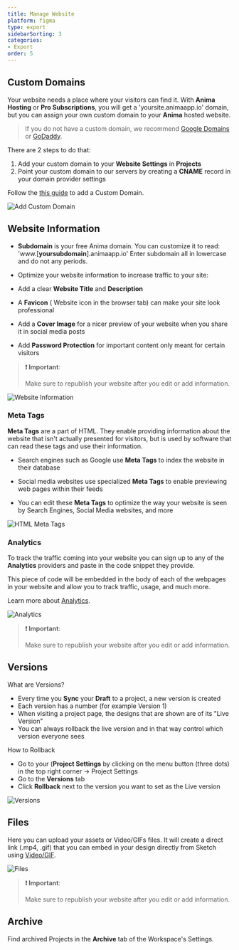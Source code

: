```yaml
---
title: Manage Website
platform: figma
type: export
sidebarSorting: 3
categories: 
- Export
order: 5
---
```



## Custom Domains

Your website needs a place where your visitors can find it. With **Anima** **Hosting** or **Pro Subscriptions**, you will get a 'yoursite.animaapp.io' domain, but you  can assign your own custom domain to your **Anima** hosted website.

> If you do not have a custom domain, we recommend [Google Domains](https://domains.google) or [GoDaddy](http://godaddy.com).

There are 2 steps to do that:

1. Add your custom domain to your  **Website Settings** in **Projects**
2. Point your custom domain to our servers by creating a **CNAME** record in your domain provider settings

Follow the [this guide](/v3/adobe-xd/export/custom-domain.html) to add a Custom Domain.

![Add Custom Domain](http://f.cl.ly/items/1I37451w3t1G2T3k3a0Z/Add%20Custom%20Domain2x.png)

## Website Information

- **Subdomain** is your free Anima domain. You can customize it to read: 'www.[**yoursubdomain**].animaapp.io' Enter subdomain all in lowercase and do not any periods.

- Optimize your website information to increase traffic to your site:

 - Add a clear **Website Title** and **Description**

 - A **Favicon** ( Website icon in the browser tab) can make your site look professional
 
 - Add a **Cover Image** for a nicer preview of your website when you share it in social media posts
 
- Add **Password Protection** for important content only meant for certain visitors
 
 
 
>**❗️ Important**:
>
>Make sure to republish your website after you edit or add information.
>


![Website Information](http://f.cl.ly/items/1l401w2A2V333x181D2w/Website%20Information2x.png)

### Meta Tags

**Meta Tags** are a part of HTML. They enable providing information about the website that isn't actually presented for visitors, but is used by software that can read these tags and use their information.

* Search engines such as Google use **Meta Tags** to index the website in their database

* Social media websites use specialized **Meta Tags** to enable previewing web pages within their feeds

* You can edit these **Meta Tags** to optimize the way your website is seen by Search Engines, Social Media websites, and more

![HTML Meta Tags](http://f.cl.ly/items/3p372z241P26331r222F/HTML%20Meta%20Tags2x.png)

### Analytics

To track the traffic coming into your website you can sign up to any of the **Analytics** providers and paste in the code snippet they provide.

This piece of code will be embedded in the body of each of the webpages in your website and allow you to track traffic, usage, and much more.

Learn more about [Analytics](/v3/adobe-xd/export/analytics.html).

![Analytics](http://f.cl.ly/items/3h3H1K253L2X3D353R2P/Analytics2x.png)


>**❗️ Important**:
>
>Make sure to republish your website after you edit or add information.
>


## Versions

What are Versions?

- Every time you **Sync** your **Draft** to a project, a new version is created
- Each version has a number (for example Version 1)
- When visiting a project page, the designs that are shown are of its "Live Version"
- You can always rollback the live version and in that way control which version everyone sees

How to Rollback

- Go to your (**Project Settings** by clicking on the menu button (three dots) in the top right corner -> Project Settings
- Go to the **Versions** tab
- Click **Rollback** next to the version you want to set as the Live version

![Versions](http://f.cl.ly/items/3D3J0n2S1F1G0O291U2V/Versions%E2%80%932x.png)

## Files
Here you can upload your assets or Video/GIFs files. It will create a direct link (.mp4, .gif) that you can embed in your design directly from Sketch using [Video/GIF](/v3/sketch/prototype/videos.html).

![Files](http://f.cl.ly/items/2Z1M3e083s1d3G3d0i2w/Files%E2%80%932x.png)

>**❗️ Important**:
>
>Make sure to republish your website after you edit or add information.
>

## Archive

Find archived Projects in the **Archive** tab of the Workspace's Settings.


